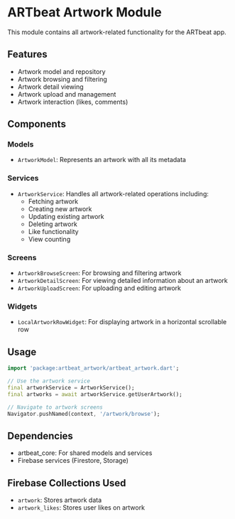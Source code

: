 # ARTbeat Artwork Module

This module contains all artwork-related functionality for the ARTbeat app.

## Features

- Artwork model and repository
- Artwork browsing and filtering
- Artwork detail viewing
- Artwork upload and management
- Artwork interaction (likes, comments)

## Components

### Models

- `ArtworkModel`: Represents an artwork with all its metadata

### Services

- `ArtworkService`: Handles all artwork-related operations including:
  - Fetching artwork
  - Creating new artwork
  - Updating existing artwork
  - Deleting artwork
  - Like functionality
  - View counting

### Screens

- `ArtworkBrowseScreen`: For browsing and filtering artwork
- `ArtworkDetailScreen`: For viewing detailed information about an artwork
- `ArtworkUploadScreen`: For uploading and editing artwork

### Widgets

- `LocalArtworkRowWidget`: For displaying artwork in a horizontal scrollable row

## Usage

```dart
import 'package:artbeat_artwork/artbeat_artwork.dart';

// Use the artwork service
final artworkService = ArtworkService();
final artworks = await artworkService.getUserArtwork();

// Navigate to artwork screens
Navigator.pushNamed(context, '/artwork/browse');
```

## Dependencies

- artbeat_core: For shared models and services
- Firebase services (Firestore, Storage)

## Firebase Collections Used

- `artwork`: Stores artwork data
- `artwork_likes`: Stores user likes on artwork
